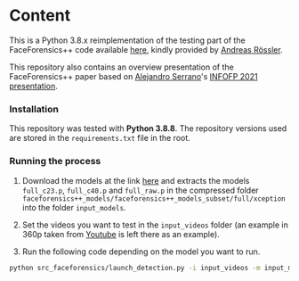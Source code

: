 # Content

This is a Python 3.8.x reimplementation of the testing part of the FaceForensics++ code available [here](https://github.com/ondyari/FaceForensics), kindly provided by [Andreas Rössler](https://github.com/ondyari).

This repository also contains an overview presentation of the FaceForensics++ paper based on [Alejandro Serrano](https://github.com/serras)'s [INFOFP 2021 presentation](https://github.com/serras/infofp-2021). 

### Installation

This repository was tested with **Python 3.8.8**. The repository versions used are stored in the ``requirements.txt`` file in the root.

### Running the process

1. Download the models at the link [here](http://kaldir.vc.in.tum.de/FaceForensics/models/faceforensics++_models.zip) and extracts the models ``full_c23.p``, ``full_c40.p`` and ``full_raw.p`` in the compressed folder ``faceforensics++_models/faceforensics++_models_subset/full/xception`` into the folder ``input_models``.

2. Set the videos you want to test in the ``input_videos`` folder (an example in 360p taken from [Youtube](https://youtu.be/oxXpB9pSETo) is left there as an example). 

3. Run the following code depending on the model you want to run.

```sh
python src_faceforensics/launch_detection.py -i input_videos -m input_models/<model_file> -o output_videos
```
